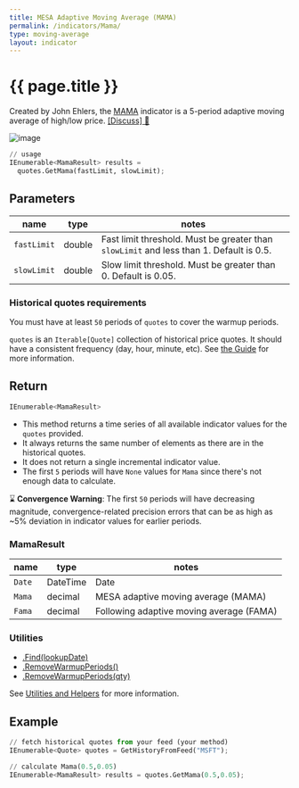 ```yaml
---
title: MESA Adaptive Moving Average (MAMA)
permalink: /indicators/Mama/
type: moving-average
layout: indicator
---
```


# {{ page.title }}

Created by John Ehlers, the [MAMA](http://mesasoftware.com/papers/MAMA.pdf) indicator is a 5-period adaptive moving average of high/low price.
[[Discuss] :speech_balloon:]({{site.github.base_repository_url}}/discussions/211 "Community discussion about this indicator")

![image]({{site.charturl}}/Mama.png)

```python
// usage
IEnumerable<MamaResult> results =
  quotes.GetMama(fastLimit, slowLimit);
```

## Parameters

| name | type | notes
| -- |-- |--
| `fastLimit` | double | Fast limit threshold.  Must be greater than `slowLimit` and less than 1.  Default is 0.5.
| `slowLimit` | double | Slow limit threshold.  Must be greater than 0.  Default is 0.05.

### Historical quotes requirements

You must have at least `50` periods of `quotes` to cover the warmup periods.

`quotes` is an `Iterable[Quote]` collection of historical price quotes.  It should have a consistent frequency (day, hour, minute, etc).  See [the Guide]({{site.baseurl}}/guide/#historical-quotes) for more information.

## Return

```python
IEnumerable<MamaResult>
```

- This method returns a time series of all available indicator values for the `quotes` provided.
- It always returns the same number of elements as there are in the historical quotes.
- It does not return a single incremental indicator value.
- The first `5` periods will have `None` values for `Mama` since there's not enough data to calculate.

:hourglass: **Convergence Warning**: The first `50` periods will have decreasing magnitude, convergence-related precision errors that can be as high as ~5% deviation in indicator values for earlier periods.

### MamaResult

| name | type | notes
| -- |-- |--
| `Date` | DateTime | Date
| `Mama` | decimal | MESA adaptive moving average (MAMA)
| `Fama` | decimal | Following adaptive moving average (FAMA)

### Utilities

- [.Find(lookupDate)]({{site.baseurl}}/utilities#find-indicator-result-by-date)
- [.RemoveWarmupPeriods()]({{site.baseurl}}/utilities#remove-warmup-periods)
- [.RemoveWarmupPeriods(qty)]({{site.baseurl}}/utilities#remove-warmup-periods)

See [Utilities and Helpers]({{site.baseurl}}/utilities#utilities-for-indicator-results) for more information.

## Example

```python
// fetch historical quotes from your feed (your method)
IEnumerable<Quote> quotes = GetHistoryFromFeed("MSFT");

// calculate Mama(0.5,0.05)
IEnumerable<MamaResult> results = quotes.GetMama(0.5,0.05);
```
